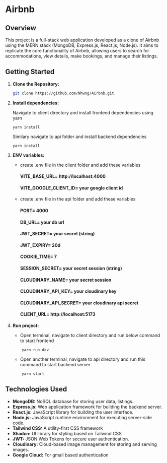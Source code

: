 # Airbnb 

## Overview

This project is a full-stack web application developed as a clone of Airbnb using the MERN stack (MongoDB, Express.js, React.js, Node.js). It aims to replicate the core functionality of Airbnb, allowing users to search for accommodations, view details, make bookings, and manage their listings.

## Getting Started

1. **Clone the Repository:**

   ```bash
   git clone https://github.com/Nhwng/Airbnb.git

   ```

2. **Install dependencies:**

   Navigate to client directory and install frontend dependencies using yarn

   ```
   yarn install
   ```

   Similary navigate to api folder and install backend dependencies

   ```
   yarn install
   ```

3. **ENV variables:**

   - create .env file in the client folder and add these variables

     #### VITE_BASE_URL= http://localhost:4000

     #### VITE_GOOGLE_CLIENT_ID= your google client id

   - create .env file in the api folder and add these variables

     #### PORT= 4000

     #### DB_URL= your db url

     #### JWT_SECRET= your secret (string)

     #### JWT_EXPIRY= 20d

     #### COOKIE_TIME= 7

     #### SESSION_SECRET= your secret session (string)

     #### CLOUDINARY_NAME= your secret session

     #### CLOUDINARY_API_KEY= your cloudinary key

     #### CLOUDINARY_API_SECRET= your cloudinary api secret

     #### CLIENT_URL= http://localhost:5173

4. **Run project:**
   - Open terminal, navigate to client directory and run below command to start frontend
   ```
       yarn run dev
   ```
   - Open another terminal, navigate to api directory and run this command to start backend server
   ```
       yarn start
   ```
## Technologies Used

- **MongoDB:** NoSQL database for storing user data, listings.
- **Express.js:** Web application framework for building the backend server.
- **React.js:** JavaScript library for building the user interface.
- **Node.js:** JavaScript runtime environment for executing server-side code.
- **Tailwind CSS:** A utility-first CSS framework
- **Shadcn:** UI library for styling based on Tailwind CSS
- **JWT:** JSON Web Tokens for secure user authentication.
- **Cloudinary:** Cloud-based image management for storing and serving images.
- **Google Cloud:** For gmail based authentication
